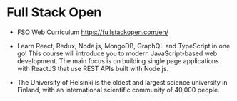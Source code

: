 # Full Stack Open

- FSO Web Curriculum <a href="https://fullstackopen.com/en/"/>https://fullstackopen.com/en/</a>

- Learn React, Redux, Node.js, MongoDB, GraphQL and TypeScript in one go! This course will introduce you to modern JavaScript-based web development. The main focus is on building single page applications with ReactJS that use REST APIs built with Node.js.

- The University of Helsinki is the oldest and largest science university in Finland, with an international scientific community of 40,000 people.
